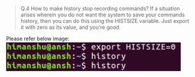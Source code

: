 
>Q.4 How to make history stop recording commands?
If a situation arises wherein you do not want the system to save your commands history, then you can do this using the HISTSIZE variable. Just export it with zero as its value, and you're good.

Please refer below image:
![Clear history](https://github.com/prajaktavpendse/projectpractice/blob/master/Images/historyclear.PNG)
